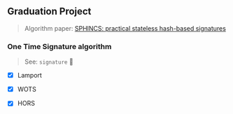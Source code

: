 ## Graduation Project

> Algorithm paper: [SPHINCS: practical stateless hash-based signatures](docs/sphincs.pdf)

### One Time Signature algorithm

> See:  `signature` :file_folder:

- [x] Lamport
- [x] WOTS
- [x] HORS

